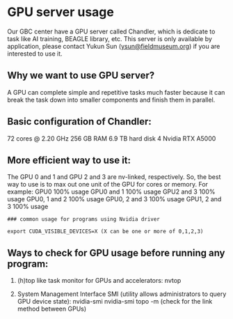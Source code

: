 # GPU server usage

Our GBC center have a GPU server called Chandler, which is dedicate to task like AI training, BEAGLE library, etc. This server is only available by application, please contact Yukun Sun (ysun@fieldmuseum.org) if you are interested to use it.

## Why we want to use GPU server? 

A GPU can complete simple and repetitive tasks much faster because it can break the task down into smaller components and finish them in parallel.

## Basic configuration of Chandler:

72 cores @ 2.20 GHz 
256 GB RAM 
6.9 TB hard disk 
4 Nvidia RTX A5000    

## More efficient way to use it:
    
The GPU 0 and 1 and GPU 2 and 3 are nv-linked, respectively. So, the best way to use is to max out one unit of the GPU for cores or memory. For example:
    GPU0 			100% usage
    GPU0 and 1 		100% usage
    GPU2 and 3 		100% usage
    GPU0, 1 and 2 	100% usage
    GPU0, 2 and 3 	100% usage
    GPU1, 2 and 3 	100% usage

    ### common usage for programs using Nvidia driver
    
    export CUDA_VISIBLE_DEVICES=X (X can be one or more of 0,1,2,3)


## Ways to check for GPU usage before running any program:

1) (h)top like task monitor for GPUs and accelerators:
    nvtop

2) System Management Interface SMI (utility allows administrators to query GPU device state):
nvidia-smi
nvidia-smi topo -m (check for the link method between GPUs)
